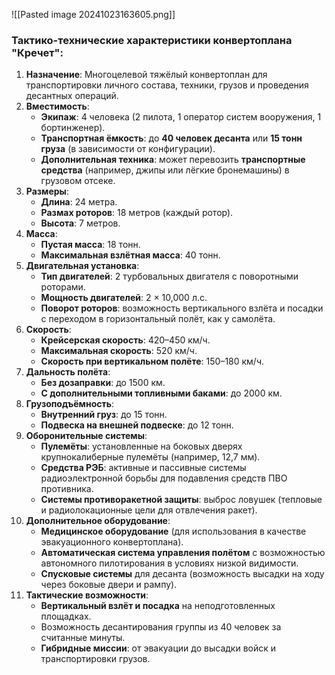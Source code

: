 ![[Pasted image 20241023163605.png]]
### Тактико-технические характеристики конвертоплана "Кречет":

1. **Назначение**: Многоцелевой тяжёлый конвертоплан для транспортировки личного состава, техники, грузов и проведения десантных операций.
2. **Вместимость**:
    - **Экипаж**: 4 человека (2 пилота, 1 оператор систем вооружения, 1 бортинженер).
    - **Транспортная ёмкость**: до **40 человек десанта** или **15 тонн груза** (в зависимости от конфигурации).
    - **Дополнительная техника**: может перевозить **транспортные средства** (например, джипы или лёгкие бронемашины) в грузовом отсеке.
3. **Размеры**:
    - **Длина**: 24 метра.
    - **Размах роторов**: 18 метров (каждый ротор).
    - **Высота**: 7 метров.
4. **Масса**:
    - **Пустая масса**: 18 тонн.
    - **Максимальная взлётная масса**: 40 тонн.
5. **Двигательная установка**:
    - **Тип двигателей**: 2 турбовальных двигателя с поворотными роторами.
    - **Мощность двигателей**: 2 × 10,000 л.с.
    - **Поворот роторов**: возможность вертикального взлёта и посадки с переходом в горизонтальный полёт, как у самолёта.
6. **Скорость**:
    - **Крейсерская скорость**: 420–450 км/ч.
    - **Максимальная скорость**: 520 км/ч.
    - **Скорость при вертикальном полёте**: 150–180 км/ч.
7. **Дальность полёта**:
    - **Без дозаправки**: до 1500 км.
    - **С дополнительными топливными баками**: до 2000 км.
8. **Грузоподъёмность**:
    - **Внутренний груз**: до 15 тонн.
    - **Подвеска на внешней подвеске**: до 12 тонн.
9. **Оборонительные системы**:
    - **Пулемёты**: установленные на боковых дверях крупнокалиберные пулемёты (например, 12,7 мм).
    - **Средства РЭБ**: активные и пассивные системы радиоэлектронной борьбы для подавления средств ПВО противника.
    - **Системы противоракетной защиты**: выброс ловушек (тепловые и радиолокационные цели для отвлечения ракет).
10. **Дополнительное оборудование**:
    - **Медицинское оборудование** (для использования в качестве эвакуационного конвертоплана).
    - **Автоматическая система управления полётом** с возможностью автономного пилотирования в условиях низкой видимости.
    - **Спусковые системы** для десанта (возможность высадки на ходу через боковые двери и рампу).
11. **Тактические возможности**:
    - **Вертикальный взлёт и посадка** на неподготовленных площадках.
    - Возможность десантирования группы из 40 человек за считанные минуты.
    - **Гибридные миссии**: от эвакуации до высадки войск и транспортировки грузов.